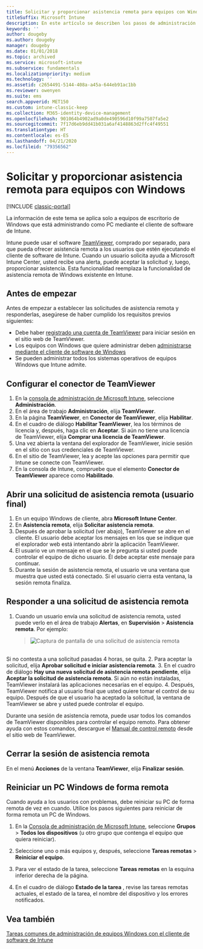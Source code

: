 ```yaml
---
title: Solicitar y proporcionar asistencia remota para equipos con Windows
titleSuffix: Microsoft Intune
description: En este artículo se describen los pasos de administración de TI y usuario final necesarios para la asistencia remota para equipos de escritorio Windows que administrados como PC y los pasos para iniciar un PC de forma remota.
keywords: ''
author: dougeby
ms.author: dougeby
manager: dougeby
ms.date: 01/01/2018
ms.topic: archived
ms.service: microsoft-intune
ms.subservice: fundamentals
ms.localizationpriority: medium
ms.technology: ''
ms.assetid: c2654491-5144-408a-a45a-644eb91ac1bb
ms.reviewer: owenyen
ms.suite: ems
search.appverid: MET150
ms.custom: intune-classic-keep
ms.collection: M365-identity-device-management
ms.openlocfilehash: 901064b4902ad9a0de490596d10f99a7507fa5e2
ms.sourcegitcommit: 7f17d6eb9dd41b031a6af4148863d2ffc4f49551
ms.translationtype: HT
ms.contentlocale: es-ES
ms.lasthandoff: 04/21/2020
ms.locfileid: "79356562"
---
```

# <a name="request-and-provide-remote-assistance-for-windows-pcs"></a>Solicitar y proporcionar asistencia remota para equipos con Windows

[!INCLUDE [classic-portal](../includes/classic-portal.md)]

La información de este tema se aplica solo a equipos de escritorio de Windows que está administrando como PC mediante el cliente de software de Intune.

Intune puede usar el software [TeamViewer](https://www.teamviewer.com), comprado por separado, para que pueda ofrecer asistencia remota a los usuarios que estén ejecutando el cliente de software de Intune. Cuando un usuario solicita ayuda a Microsoft Intune Center, usted recibe una alerta, puede aceptar la solicitud y, luego, proporcionar asistencia. Esta funcionalidad reemplaza la funcionalidad de asistencia remota de Windows existente en Intune.


## <a name="before-you-start"></a>Antes de empezar

Antes de empezar a establecer las solicitudes de asistencia remota y responderlas, asegúrese de haber cumplido los requisitos previos siguientes:

- Debe haber [registrado una cuenta de TeamViewer](https://login.teamviewer.com/LogOn#register) para iniciar sesión en el sitio web de TeamViewer.
- Los equipos con Windows que quiere administrar deben [administrarse mediante el cliente de software de Windows](manage-windows-pcs-with-microsoft-intune.md)
- Se pueden administrar todos los sistemas operativos de equipos Windows que Intune admite.

## <a name="configure-the-teamviewer-connector"></a>Configurar el conector de TeamViewer

1. En la [consola de administración de Microsoft Intune](https://manage.microsoft.com), seleccione **Administración**.
2. En el área de trabajo **Administración**, elija **TeamViewer**.
3. En la página **TeamViewer**, en **Conector de TeamViewer**, elija **Habilitar**.
4. En el cuadro de diálogo **Habilitar TeamViewer**, lea los términos de licencia y, después, haga clic en **Aceptar**. Si aún no tiene una licencia de TeamViewer, elija **Comprar una licencia de TeamViewer**.
5. Una vez abierta la ventana del explorador de TeamViewer, inicie sesión en el sitio con sus credenciales de TeamViewer.
6. En el sitio de TeamViewer, lea y acepte las opciones para permitir que Intune se conecte con TeamViewer.
7. En la consola de Intune, compruebe que el elemento **Conector de TeamViewer** aparece como **Habilitado**.


## <a name="open-a-remote-assistance-request-end-user"></a>Abrir una solicitud de asistencia remota (usuario final)

1. En un equipo Windows de cliente, abra **Microsoft Intune Center**.
2. En **Asistencia remota**, elija **Solicitar asistencia remota**.
3. Después de aprobar la solicitud (ver abajo), TeamViewer se abre en el cliente. El usuario debe aceptar los mensajes en los que se indique que el explorador web está intentando abrir la aplicación TeamViewer.
4. El usuario ve un mensaje en el que se le pregunta si usted puede controlar el equipo de dicho usuario. Él debe aceptar este mensaje para continuar.
5. Durante la sesión de asistencia remota, el usuario ve una ventana que muestra que usted está conectado. Si el usuario cierra esta ventana, la sesión remota finaliza.

## <a name="respond-to-a-remote-assistance-request"></a>Responder a una solicitud de asistencia remota

1. Cuando un usuario envía una solicitud de asistencia remota, usted puede verlo en el área de trabajo **Alertas**, en **Supervisión** > **Asistencia remota**. Por ejemplo:
   > ![Captura de pantalla de una solicitud de asistencia remota](./media/request-and-provide-remote-assistance-for-windows-pcs-in-microsoft-intune/team-viewer.png)

<br>Si no contesta a una solicitud pasadas 4 horas, se quita.
2. Para aceptar la solicitud, elija **Aprobar solicitud e iniciar asistencia remota**.
3. En el cuadro de diálogo **Hay una nueva solicitud de asistencia remota pendiente**, elija **Aceptar la solicitud de asistencia remota**. Si aún no están instaladas, TeamViewer instalará las aplicaciones necesarias en el equipo.
4. Después, TeamViewer notifica al usuario final que usted quiere tomar el control de su equipo. Después de que el usuario ha aceptado la solicitud, la ventana de TeamViewer se abre y usted puede controlar el equipo.

Durante una sesión de asistencia remota, puede usar todos los comandos de TeamViewer disponibles para controlar el equipo remoto. Para obtener ayuda con estos comandos, descargue el [Manual de control remoto](http://www.teamviewer.com/en/support/documents/) desde el sitio web de TeamViewer.

## <a name="close-the-remote-assistance-session"></a>Cerrar la sesión de asistencia remota

En el menú **Acciones** de la ventana **TeamViewer**, elija **Finalizar sesión**.

## <a name="remotely-restart-a-windows-pc"></a>Reiniciar un PC Windows de forma remota
Cuando ayuda a los usuarios con problemas, debe reiniciar su PC de forma remota de vez en cuando. Utilice los pasos siguientes para reiniciar de forma remota un PC de Windows.

1. En la [Consola de administración de Microsoft Intune](https://manage.microsoft.com/), seleccione **Grupos** &gt; **Todos los dispositivos** (u otro grupo que contenga el equipo que quiera reiniciar).

2. Seleccione uno o más equipos y, después, seleccione **Tareas remotas** &gt; **Reiniciar el equipo**.

3. Para ver el estado de la tarea, seleccione **Tareas remotas** en la esquina inferior derecha de la página.

4. En el cuadro de diálogo **Estado de la tarea** , revise las tareas remotas actuales, el estado de la tarea, el nombre del dispositivo y los errores notificados.

## <a name="see-also"></a>Vea también

[Tareas comunes de administración de equipos Windows con el cliente de software de Intune](common-windows-pc-management-tasks-with-the-microsoft-intune-computer-client.md)
